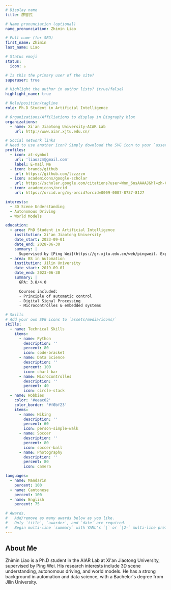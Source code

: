 ```yaml
---
# Display name
title: 廖智民

# Name pronunciation (optional)
name_pronunciation: Zhimin Liao

# Full name (for SEO)
first_name: Zhimin
last_name: Liao

# Status emoji
status:
  icon: ☕️

# Is this the primary user of the site?
superuser: true

# Highlight the author in author lists? (true/false)
highlight_name: true

# Role/position/tagline
role: Ph.D Student in Artificial Intelligence

# Organizations/Affiliations to display in Biography blox
organizations:
  - name: Xi'an Jiaotong University-AIAR Lab
    url: http://www.aiar.xjtu.edu.cn/

# Social network links
# Need to use another icon? Simply download the SVG icon to your `assets/media/icons/` folder.
profiles:
  - icon: at-symbol
    url: 'liaozzm@gmail.com'
    label: E-mail Me
  - icon: brands/github
    url: https://github.com/lzzzzzm
  - icon: academicons/google-scholar
    url: https://scholar.google.com/citations?user=Wnn_6nsAAAAJ&hl=zh-CN
  - icon: academicons/orcid
    url: https://orcid.org/my-orcid?orcid=0009-0007-8737-8127

interests:
  - 3D Scene Understanding
  - Autonomous Driving
  - World Models 

education:
  - area: PhD Student in Artificial Intelligence
    institution: Xi'an Jiaotong University
    date_start: 2023-09-01
    date_end: 2028-06-30
    summary: |
      Supervised by [Ping Wei](https://gr.xjtu.edu.cn/web/pingwei). Exploring world model in embodied area..
  - area: BS in Automation
    institution: Jilin University
    date_start: 2019-09-01
    date_end: 2023-06-30
    summary: |
      GPA: 3.8/4.0

      Courses included:
      - Principle of automatic control
      - Digital Signal Processing
      - Microcontrolles & embedded systems

# Skills
# Add your own SVG icons to `assets/media/icons/`
skills:
  - name: Technical Skills
    items:
      - name: Python
        description: ''
        percent: 80
        icon: code-bracket
      - name: Data Science
        description: ''
        percent: 100
        icon: chart-bar
      - name: Microcontrolles
        description: ''
        percent: 40
        icon: circle-stack
  - name: Hobbies
    color: '#eeac02'
    color_border: '#f0bf23'
    items:
      - name: Hiking
        description: ''
        percent: 60
        icon: person-simple-walk
      - name: Soccer
        description: ''
        percent: 80
        icon: soccer-ball
      - name: Photography
        description: ''
        percent: 80
        icon: camera

languages:
  - name: Mandarin
    percent: 100
  - name: Cantonese
    percent: 100
  - name: English
    percent: 75

# Awards.
#   Add/remove as many awards below as you like.
#   Only `title`, `awarder`, and `date` are required.
#   Begin multi-line `summary` with YAML's `|` or `|2-` multi-line prefix and indent 2 spaces below.
---
```


## About Me

Zhimin Liao is a Ph.D student in the AIAR Lab at Xi'an Jiaotong University, supervised by Ping Wei. His research interests include 3D scene understanding, autonomous driving, and world models. He has a strong background in automation and data science, with a Bachelor's degree from Jilin University.